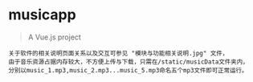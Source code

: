 # musicapp

> A Vue.js project

    关于软件的相关说明页面关系以及交互可参见 "模块与功能相关说明.jpg" 文件，
    由于音乐资源占据内存较大，不方便上传与下载，只需在/static/musicData文件夹内，
    分别以music_1.mp3,music_2.mp3...music_5.mp3命名五个mp3文件即可正常运行。
